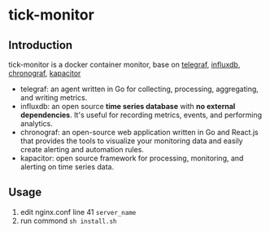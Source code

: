# tick-monitor

## Introduction

tick-monitor is a docker container monitor, base on [telegraf](https://github.com/influxdata/telegraf), [influxdb](https://github.com/influxdata/influxdb), [chronograf](https://github.com/influxdata/chronograf), [kapacitor](https://github.com/influxdata/kapacitor)

- telegraf: an agent written in Go for collecting, processing, aggregating, and writing metrics.
- influxdb: an open source **time series database** with **no external dependencies**. It's useful for recording metrics, events, and performing analytics.
- chronograf: an open-source web application written in Go and React.js that provides the tools to visualize your monitoring data and easily create alerting and automation rules.
- kapacitor: open source framework for processing, monitoring, and alerting on time series data.

## Usage

1. edit nginx.conf line 41 `server_name`
2. run commond `sh install.sh`
